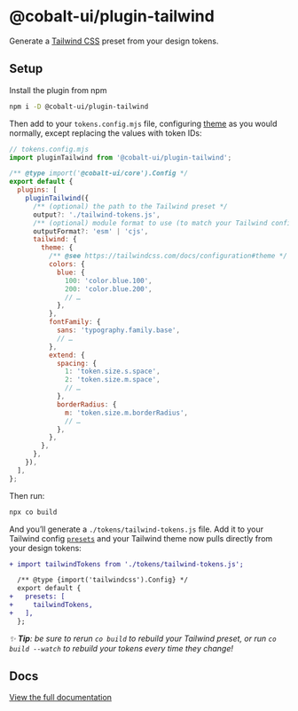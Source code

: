 # @cobalt-ui/plugin-tailwind

Generate a [Tailwind CSS](https://tailwindcss.com/) preset from your design tokens.

## Setup

Install the plugin from npm

```bash
npm i -D @cobalt-ui/plugin-tailwind
```

Then add to your `tokens.config.mjs` file, configuring [theme](https://tailwindcss.com/docs/configuration#theme) as you would normally, except replacing the values with token IDs:

```js
// tokens.config.mjs
import pluginTailwind from '@cobalt-ui/plugin-tailwind';

/** @type import('@cobalt-ui/core').Config */
export default {
  plugins: [
    pluginTailwind({
      /** (optional) the path to the Tailwind preset */
      output?: './tailwind-tokens.js',
      /** (optional) module format to use (to match your Tailwind config) */
      outputFormat?: 'esm' | 'cjs',
      tailwind: {
        theme: {
          /** @see https://tailwindcss.com/docs/configuration#theme */
          colors: {
            blue: {
              100: 'color.blue.100',
              200: 'color.blue.200',
              // …
            },
          },
          fontFamily: {
            sans: 'typography.family.base',
            // …
          },
          extend: {
            spacing: {
              1: 'token.size.s.space',
              2: 'token.size.m.space',
              // …
            },
            borderRadius: {
              m: 'token.size.m.borderRadius',
              // …
            },
          },
        },
      },
    }),
  ],
};
```

Then run:

```sh
npx co build
```

And you’ll generate a `./tokens/tailwind-tokens.js` file. Add it to your Tailwind config [`presets`](https://tailwindcss.com/docs/configuration#presets) and your Tailwind theme now pulls directly from your design tokens:

```diff
+ import tailwindTokens from './tokens/tailwind-tokens.js';

  /** @type {import('tailwindcss').Config} */
  export default {
+   presets: [
+     tailwindTokens,
+   ],
  };
```

_✨ **Tip**: be sure to rerun `co build` to rebuild your Tailwind preset, or run `co build --watch` to rebuild your tokens every time they change!_

## Docs

[View the full documentation](https://cobalt-ui.pages.dev/integrations/tailwind)
